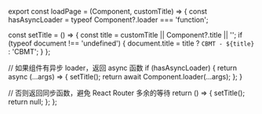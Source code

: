 export const loadPage = (Component, customTitle) => {
  const hasAsyncLoader = typeof Component?.loader === 'function';

  const setTitle = () => {
    const title = customTitle || Component?.title || '';
    if (typeof document !== 'undefined') {
      document.title = title ? `CBMT - ${title}` : 'CBMT';
    }
  };

  // 如果组件有异步 loader，返回 async 函数
  if (hasAsyncLoader) {
    return async (...args) => {
      setTitle();
      return await Component.loader(...args);
    };
  }

  // 否则返回同步函数，避免 React Router 多余的等待
  return () => {
    setTitle();
    return null;
  };
};
